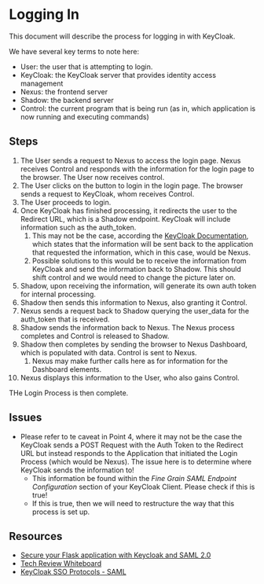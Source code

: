 # Logging In

This document will describe the process for logging in with KeyCloak.

We have several key terms to note here:

* User: the user that is attempting to login.
* KeyCloak: the KeyCloak server that provides identity access management
* Nexus: the frontend server
* Shadow: the backend server
* Control: the current program that is being run (as in, which application is now running and executing commands)

## Steps

1. The User sends a request to Nexus to access the login page. Nexus receives Control and responds with the information for the login page to the browser. The User now receives control.
2. The User clicks on the button to login in the login page. The browser sends a request to KeyCloak, whom receives Control.
3. The User proceeds to login.
4. Once KeyCloak has finished processing, it redirects the user to the Redirect URL, which is a Shadow endpoint. KeyCloak will include information such as the auth_token.
   1. This may not be the case, according the [KeyCloak Documentation](https://www.keycloak.org/docs/latest/server_admin/#_saml), which states that the information will be sent back to the application that requested the information, which in this case, would be Nexus.
   2. Possible solutions to this would be to receive the information from KeyCloak and send the information back to Shadow. This should shift control and we would need to change the picture later on.
5. Shadow, upon receiving the information, will generate its own auth token for internal processing.
6. Shadow then sends this information to Nexus, also granting it Control.
7. Nexus sends a request back to Shadow querying the user_data for the auth_token that is received.
8. Shadow sends the information back to Nexus. The Nexus process completes and Control is released to Shadow.
9. Shadow then completes by sending the browser to Nexus Dashboard, which is populated with data. Control is sent to Nexus.
   1. Nexus may make further calls here as for information for the Dashboard elements.
10. Nexus displays this information to the User, who also gains Control.

THe Login Process is then complete.

## Issues

* Please refer to te caveat in Point 4, where it may not be the case the KeyCloak sends a POST Request with the Auth Token to the Redirect URL but instead responds to the Application that initiated the Login Process (which would be Nexus). The issue here is to determine where KeyCloak sends the information to!
  * This information be found within the *Fine Grain SAML Endpoint Configuration* section of your KeyCloak Client. Please check if this is true!
  * If this is true, then we will need to restructure the way that this process is set up. 


## Resources 

* [Secure your Flask application with Keycloak and SAML 2.0](https://xwf.medium.com/secure-flask-application-with-keycloak-and-saml-2-0-3c1986f47cd)
* [Tech Review Whiteboard](https://jamboard.google.com/d/1f84aebGrvZnxSoeiZDprQs5bjHZmjYCIojCXgP30QxA/viewer?f=3)
* [KeyCloak SSO Protocols - SAML](https://www.keycloak.org/docs/latest/server_admin/#_saml)
